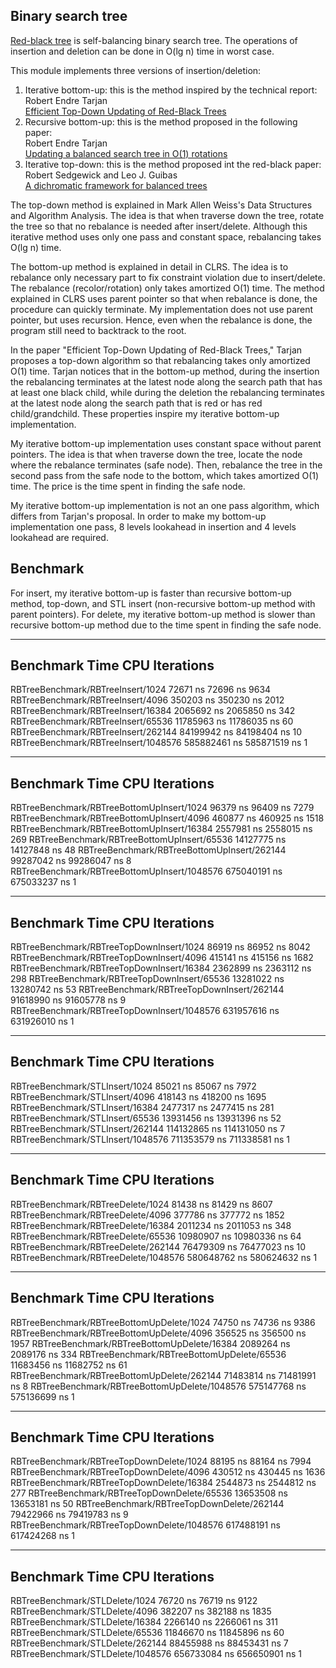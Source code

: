 ## Binary search tree
[Red-black tree](https://en.wikipedia.org/wiki/Red%E2%80%93black_tree) is self-balancing binary search
tree. The operations of insertion and deletion can be done in O(lg n) time in
worst case.

This module implements three versions of insertion/deletion:
1. Iterative bottom-up: this is the method inspired by the technical report:  
   Robert Endre Tarjan  
   [Efficient Top-Down Updating of Red-Black Trees](https://www.cs.princeton.edu/research/techreps/TR-006-85)
1. Recursive bottom-up: this is the method proposed in the following paper:  
   Robert Endre Tarjan  
   [Updating a balanced search tree in O(1) rotations](https://doi.org/10.1016/0020-0190(83)90099-6)
1. Iterative top-down: this is the method proposed int the red-black paper:  
   Robert Sedgewick and Leo J. Guibas  
   [A dichromatic framework for balanced trees](https://doi.org/10.1109/SFCS.1978.3)

The top-down method is explained in Mark Allen Weiss's Data Structures and
Algorithm Analysis. The idea is that when traverse down the tree, rotate the
tree so that no rebalance is needed after insert/delete. Although this
iterative method uses only one pass and constant space, rebalancing takes
O(lg n) time.

The bottom-up method is explained in detail in CLRS. The idea is to rebalance
only necessary part to fix constraint violation due to insert/delete. The
rebalance (recolor/rotation) only takes amortized O(1) time. The method
explained in CLRS uses parent pointer so that when rebalance is done, the
procedure can quickly terminate. My implementation does not use parent pointer,
but uses recursion. Hence, even when the rebalance is done, the program still
need to backtrack to the root.

In the paper "Efficient Top-Down Updating of Red-Black Trees," Tarjan proposes
a top-down algorithm so that rebalancing takes only amortized O(1) time. Tarjan
notices that in the bottom-up method, during the insertion the rebalancing
terminates at the latest node along the search path that has at least one black
child, while during the deletion the rebalancing terminates at the latest node
along the search path that is red or has red child/grandchild. These properties
inspire my iterative bottom-up implementation.

My iterative bottom-up implementation uses constant space without parent
pointers. The idea is that when traverse down the tree, locate the node where
the rebalance terminates (safe node). Then, rebalance the tree in the second
pass from the safe node to the bottom, which takes amortized O(1) time. The
price is the time spent in finding the safe node.

My iterative bottom-up implementation is not an one pass algorithm, which
differs from Tarjan's proposal. In order to make my bottom-up implementation
one pass, 8 levels lookahead in insertion and 4 levels lookahead are required.

## Benchmark

For insert, my iterative bottom-up is faster than recursive bottom-up method,
top-down, and STL insert (non-recursive bottom-up method with parent pointers).
For delete, my iterative bottom-up method is slower than recursive bottom-up
method due to the time spent in finding the safe node.

----------------------------------------------------------------------------
Benchmark                                     Time           CPU Iterations
----------------------------------------------------------------------------
RBTreeBenchmark/RBTreeInsert/1024         72671 ns      72696 ns       9634
RBTreeBenchmark/RBTreeInsert/4096        350203 ns     350230 ns       2012
RBTreeBenchmark/RBTreeInsert/16384      2065692 ns    2065850 ns        342
RBTreeBenchmark/RBTreeInsert/65536     11785963 ns   11786035 ns         60
RBTreeBenchmark/RBTreeInsert/262144    84199942 ns   84198404 ns         10
RBTreeBenchmark/RBTreeInsert/1048576  585882461 ns  585871519 ns          1

------------------------------------------------------------------------------------
Benchmark                                             Time           CPU Iterations
------------------------------------------------------------------------------------
RBTreeBenchmark/RBTreeBottomUpInsert/1024         96379 ns      96409 ns       7279
RBTreeBenchmark/RBTreeBottomUpInsert/4096        460877 ns     460925 ns       1518
RBTreeBenchmark/RBTreeBottomUpInsert/16384      2557981 ns    2558015 ns        269
RBTreeBenchmark/RBTreeBottomUpInsert/65536     14127775 ns   14127848 ns         48
RBTreeBenchmark/RBTreeBottomUpInsert/262144    99287042 ns   99286047 ns          8
RBTreeBenchmark/RBTreeBottomUpInsert/1048576  675040191 ns  675033237 ns          1

-----------------------------------------------------------------------------------
Benchmark                                            Time           CPU Iterations
-----------------------------------------------------------------------------------
RBTreeBenchmark/RBTreeTopDownInsert/1024         86919 ns      86952 ns       8042
RBTreeBenchmark/RBTreeTopDownInsert/4096        415141 ns     415156 ns       1682
RBTreeBenchmark/RBTreeTopDownInsert/16384      2362899 ns    2363112 ns        298
RBTreeBenchmark/RBTreeTopDownInsert/65536     13281022 ns   13280742 ns         53
RBTreeBenchmark/RBTreeTopDownInsert/262144    91618990 ns   91605778 ns          9
RBTreeBenchmark/RBTreeTopDownInsert/1048576  631957616 ns  631926010 ns          1

-------------------------------------------------------------------------
Benchmark                                  Time           CPU Iterations
-------------------------------------------------------------------------
RBTreeBenchmark/STLInsert/1024         85021 ns      85067 ns       7972
RBTreeBenchmark/STLInsert/4096        418143 ns     418200 ns       1695
RBTreeBenchmark/STLInsert/16384      2477317 ns    2477415 ns        281
RBTreeBenchmark/STLInsert/65536     13931456 ns   13931396 ns         52
RBTreeBenchmark/STLInsert/262144   114132865 ns  114131050 ns          7
RBTreeBenchmark/STLInsert/1048576  711353579 ns  711338581 ns          1

----------------------------------------------------------------------------
Benchmark                                     Time           CPU Iterations
----------------------------------------------------------------------------
RBTreeBenchmark/RBTreeDelete/1024         81438 ns      81429 ns       8607
RBTreeBenchmark/RBTreeDelete/4096        377786 ns     377772 ns       1852
RBTreeBenchmark/RBTreeDelete/16384      2011234 ns    2011053 ns        348
RBTreeBenchmark/RBTreeDelete/65536     10980907 ns   10980336 ns         64
RBTreeBenchmark/RBTreeDelete/262144    76479309 ns   76477023 ns         10
RBTreeBenchmark/RBTreeDelete/1048576  580648762 ns  580624632 ns          1

------------------------------------------------------------------------------------
Benchmark                                             Time           CPU Iterations
------------------------------------------------------------------------------------
RBTreeBenchmark/RBTreeBottomUpDelete/1024         74750 ns      74736 ns       9386
RBTreeBenchmark/RBTreeBottomUpDelete/4096        356525 ns     356500 ns       1957
RBTreeBenchmark/RBTreeBottomUpDelete/16384      2089264 ns    2089176 ns        334
RBTreeBenchmark/RBTreeBottomUpDelete/65536     11683456 ns   11682752 ns         61
RBTreeBenchmark/RBTreeBottomUpDelete/262144    71483814 ns   71481991 ns          8
RBTreeBenchmark/RBTreeBottomUpDelete/1048576  575147768 ns  575136699 ns          1

-----------------------------------------------------------------------------------
Benchmark                                            Time           CPU Iterations
-----------------------------------------------------------------------------------
RBTreeBenchmark/RBTreeTopDownDelete/1024         88195 ns      88164 ns       7994
RBTreeBenchmark/RBTreeTopDownDelete/4096        430512 ns     430445 ns       1636
RBTreeBenchmark/RBTreeTopDownDelete/16384      2544873 ns    2544812 ns        277
RBTreeBenchmark/RBTreeTopDownDelete/65536     13653508 ns   13653181 ns         50
RBTreeBenchmark/RBTreeTopDownDelete/262144    79422966 ns   79419783 ns          9
RBTreeBenchmark/RBTreeTopDownDelete/1048576  617488191 ns  617424268 ns          1

-------------------------------------------------------------------------
Benchmark                                  Time           CPU Iterations
-------------------------------------------------------------------------
RBTreeBenchmark/STLDelete/1024         76720 ns      76719 ns       9122
RBTreeBenchmark/STLDelete/4096        382207 ns     382188 ns       1835
RBTreeBenchmark/STLDelete/16384      2266140 ns    2266061 ns        311
RBTreeBenchmark/STLDelete/65536     11846670 ns   11845896 ns         60
RBTreeBenchmark/STLDelete/262144    88455988 ns   88453431 ns          7
RBTreeBenchmark/STLDelete/1048576  656733084 ns  656650901 ns          1
</pre>

